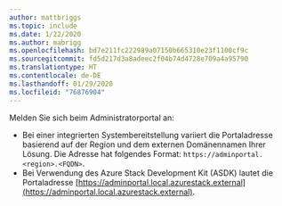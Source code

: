 ```yaml
---
author: mattbriggs
ms.topic: include
ms.date: 1/22/2020
ms.author: mabrigg
ms.openlocfilehash: bd7e211fc222989a07150b665310e23f1100cf9c
ms.sourcegitcommit: fd5d217d3a8adeec2f04b74d4728e709a4a95790
ms.translationtype: HT
ms.contentlocale: de-DE
ms.lasthandoff: 01/29/2020
ms.locfileid: "76876904"
---
```

Melden Sie sich beim Administratorportal an:

* Bei einer integrierten Systembereitstellung variiert die Portaladresse basierend auf der Region und dem externen Domänennamen Ihrer Lösung. Die Adresse hat folgendes Format: `https://adminportal.<region>.<FQDN>`.
* Bei Verwendung des Azure Stack Development Kit (ASDK) lautet die Portaladresse [https://adminportal.local.azurestack.external](https://adminportal.local.azurestack.external).